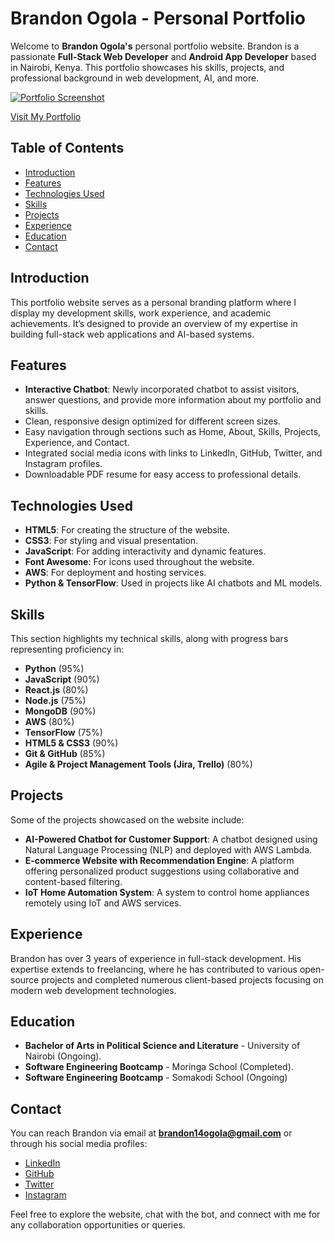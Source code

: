 # Brandon Ogola - Personal Portfolio

Welcome to **Brandon Ogola's** personal portfolio website. Brandon is a passionate **Full-Stack Web Developer** and **Android App Developer** based in Nairobi, Kenya. This portfolio showcases his skills, projects, and professional background in web development, AI, and more.

[![Portfolio Screenshot](https://via.placeholder.com/800x400?text=Portfolio+Preview)](https://brandon-2i82.vercel.app/)

[Visit My Portfolio](https://brandon-2i82.vercel.app/)

## Table of Contents
- [Introduction](#introduction)
- [Features](#features)
- [Technologies Used](#technologies-used)
- [Skills](#skills)
- [Projects](#projects)
- [Experience](#experience)
- [Education](#education)
- [Contact](#contact)

## Introduction
This portfolio website serves as a personal branding platform where I display my development skills, work experience, and academic achievements. It’s designed to provide an overview of my expertise in building full-stack web applications and AI-based systems.

## Features
- **Interactive Chatbot**: Newly incorporated chatbot to assist visitors, answer questions, and provide more information about my portfolio and skills.
- Clean, responsive design optimized for different screen sizes.
- Easy navigation through sections such as Home, About, Skills, Projects, Experience, and Contact.
- Integrated social media icons with links to LinkedIn, GitHub, Twitter, and Instagram profiles.
- Downloadable PDF resume for easy access to professional details.

## Technologies Used
- **HTML5**: For creating the structure of the website.
- **CSS3**: For styling and visual presentation.
- **JavaScript**: For adding interactivity and dynamic features.
- **Font Awesome**: For icons used throughout the website.
- **AWS**: For deployment and hosting services.
- **Python & TensorFlow**: Used in projects like AI chatbots and ML models.
  
## Skills
This section highlights my technical skills, along with progress bars representing proficiency in:
- **Python** (95%)
- **JavaScript** (90%)
- **React.js** (80%)
- **Node.js** (75%)
- **MongoDB** (90%)
- **AWS** (80%)
- **TensorFlow** (75%)
- **HTML5 & CSS3** (90%)
- **Git & GitHub** (85%)
- **Agile & Project Management Tools (Jira, Trello)** (80%)

## Projects
Some of the projects showcased on the website include:
- **AI-Powered Chatbot for Customer Support**: A chatbot designed using Natural Language Processing (NLP) and deployed with AWS Lambda.
- **E-commerce Website with Recommendation Engine**: A platform offering personalized product suggestions using collaborative and content-based filtering.
- **IoT Home Automation System**: A system to control home appliances remotely using IoT and AWS services.

## Experience
Brandon has over 3 years of experience in full-stack development. His expertise extends to freelancing, where he has contributed to various open-source projects and completed numerous client-based projects focusing on modern web development technologies.

## Education
- **Bachelor of Arts in Political Science and Literature** - University of Nairobi (Ongoing).
- **Software Engineering Bootcamp** - Moringa School (Completed).
- **Software Engineering Bootcamp** - Somakodi School (Ongoing)
  
## Contact
You can reach Brandon via email at **brandon14ogola@gmail.com** or through his social media profiles:
- [LinkedIn](https://www.linkedin.com/in/brandon-edwin-ogola-b77063232/)
- [GitHub](https://github.com/edogola4)
- [Twitter](https://twitter.com/BrandonOgola)
- [Instagram](https://www.instagram.com/ja._.tech/)

Feel free to explore the website, chat with the bot, and connect with me for any collaboration opportunities or queries.


